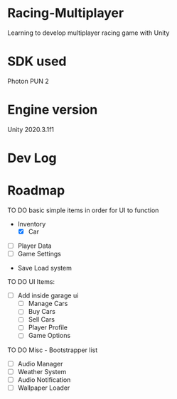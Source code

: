 # Racing-Multiplayer
Learning to develop multiplayer racing game with Unity

# SDK used
Photon PUN 2

# Engine version
Unity 2020.3.1f1

# Dev Log


# Roadmap
TO DO basic simple items in order for UI to function
- Inventory
  - [x] Car
- [ ] Player Data
- [ ] Game Settings
- Save Load system

TO DO UI Items:
- [ ] Add inside garage ui
  - [ ] Manage Cars
  - [ ] Buy Cars
  - [ ] Sell Cars
  - [ ] Player Profile
  - [ ] Game Options

TO DO Misc - Bootstrapper list
- [ ] Audio Manager
- [ ] Weather System
- [ ] Audio Notification
- [ ] Wallpaper Loader
